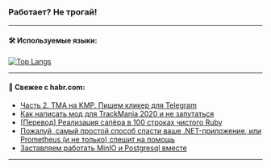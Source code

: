 ### Работает? Не трогай!

---
<!--
#### 🛠️ Technical stack:

![Java](https://img.shields.io/badge/Java-informational?logo=Oracle&style=flat&logoColor=white&color=FF4500)
![Kotlin](https://img.shields.io/badge/Kotlin-informational?logo=Kotlin&style=flat&logoColor=white&color=774D97)
![TS](https://img.shields.io/badge/TypeScript-informational?logo=typeScript&style=flat&logoColor=black&color=017acc)
![Python](https://img.shields.io/badge/Python-informational?logo=Python&style=flat&logoColor=black&color=ffdd54) <br>
![Spring](https://img.shields.io/badge/Spring-informational?logo=Spring&style=flat&logoColor=white&color=6DB33F) 
![SpringBoot](https://img.shields.io/badge/SpringBoot-informational?logo=SpringBoot&style=flat&logoColor=white&color=6DB33F)
![Nest](https://img.shields.io/badge/NestJS-informational?logo=NestJS&style=flat&logoColor=white&color=E0234E) 
![NodeJS](https://img.shields.io/badge/NodeJS-informational?logo=node.js&style=flat&logoColor=white&color=70A760)<br>
![PostgreSQL](https://img.shields.io/badge/PostgreSQL-informational?logo=PostgreSQL&style=flat&logoColor=white&color=DAA520)
![MongoDB](https://img.shields.io/badge/MongoDB-informational?logo=MongoDB&style=flat&logoColor=white&color=870000)
![Apache](https://img.shields.io/badge/Apache-informational?logo=apache&style=flat&logoColor=white&color=f74e28)

___ 
-->

#### 🛠️ Используемые языки:

[![Top Langs](https://github-readme-stats-u2qms2cxw-advtsettinggmailcoms-projects.vercel.app/api/top-langs/?username=zloylis&langs_count=10&hide_title=true&title_color=e6edf3&size_weight=0.5&count_weight=0.5&layout=compact&hide_progress=true&hide_border=true&theme=dracula)](https://github.com/zloylis)

<!---


####  :octocat:&nbsp;&nbsp; Статистика:

![GitHub stats](https://github-readme-stats-u2qms2cxw-advtsettinggmailcoms-projects.vercel.app/api?username=zloylis&show_icons=true&hide_border=true&theme=dracula&title_color=e6edf3&include_all_commits=true&count_private=true&hide_rank=false&hide_title=true&rank_icon=github)
-->
---

#### 💬 Свежее с habr.com:

<!-- BLOG-POST-LIST:START -->
- [Часть 2. TMA на KMP. Пишем кликер для Telegram](https://habr.com/ru/articles/831696/?utm_source=habrahabr&utm_medium=rss&utm_campaign=831696)
- [Как написать мод для TrackMania 2020 и не запутаться](https://habr.com/ru/companies/selectel/articles/831320/?utm_source=habrahabr&utm_medium=rss&utm_campaign=831320)
- [[Перевод] Реализация сапёра в 100 строках чистого Ruby](https://habr.com/ru/companies/ruvds/articles/830778/?utm_source=habrahabr&utm_medium=rss&utm_campaign=830778)
- [Пожалуй, самый простой способ спасти ваше .NET-приложение, или Prometheus &lpar;и не только&rpar; спешит на помощь](https://habr.com/ru/companies/kaspersky/articles/826038/?utm_source=habrahabr&utm_medium=rss&utm_campaign=826038)
- [Заставляем работать MinIO и Postgresql вместе](https://habr.com/ru/articles/831668/?utm_source=habrahabr&utm_medium=rss&utm_campaign=831668)
<!-- BLOG-POST-LIST:END -->

---
